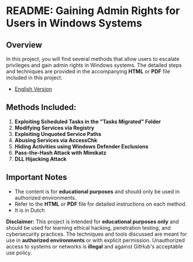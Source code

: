 # README: Gaining Admin Rights for Users in Windows Systems

## Overview
In this project, you will find several methods that allow users to escalate privileges and gain admin rights in Windows systems. The detailed steps and techniques are provided in the accompanying **HTML** or **PDF** file included in this project.

- [English Version](https://github.com/codershiyar/Cybersecurity-WinPrivilegeEscalation/tree/main/english-version)

## Methods Included:
1. **Exploiting Scheduled Tasks in the "Tasks Migrated" Folder**
2. **Modifying Services via Registry**
3. **Exploiting Unquoted Service Paths**
4. **Abusing Services via AccessChk**
5. **Hiding Activities using Windows Defender Exclusions**
6. **Pass-the-Hash Attack with Mimikatz**
7. **DLL Hijacking Attack**

## Important Notes
- The content is for **educational purposes** and should only be used in authorized environments.
- Refer to the **HTML** or **PDF** file for detailed instructions on each method.
- It is in Dutch

**Disclaimer:** This project is intended for **educational purposes only** and should be used for learning ethical hacking, penetration testing, and cybersecurity practices. The techniques and tools discussed are meant for use in **authorized environments** or with explicit permission. Unauthorized access to systems or networks is **illegal** and against GitHub's acceptable use policy.
